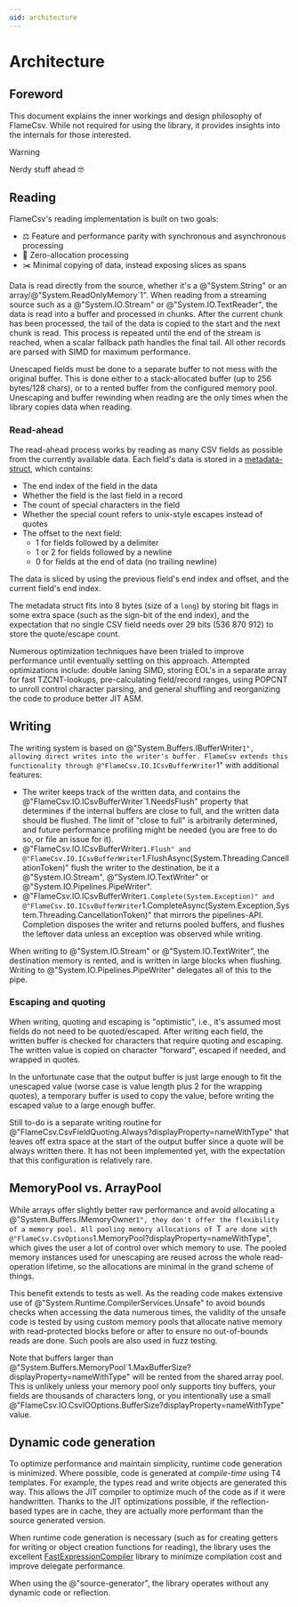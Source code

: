 ```yaml
---
uid: architecture
---
```


# Architecture

## Foreword

This document explains the inner workings and design philosophy of FlameCsv.
While not required for using the library, it provides insights into the internals for those interested.

> [!WARNING]
> Nerdy stuff ahead 🤓


## Reading

FlameCsv's reading implementation is built on two goals:

- ⚖️ Feature and performance parity with synchronous and asynchronous processing
- 🚀 Zero-allocation processing
- ✂️ Minimal copying of data, instead exposing slices as spans

Data is read directly from the source, whether it's a @"System.String" or an array/@"System.ReadOnlyMemory`1".
When reading from a streaming source such as a @"System.IO.Stream" or @"System.IO.TextReader", the data is read into a
buffer and processed in chunks. After the current chunk has been processed, the tail of the data is copied to the start
and the next chunk is read. This process is repeated until the end of the stream is reached, when a scalar fallback
path handles the final tail. All other records are parsed with SIMD for maximum performance.

Unescaped fields must be done to a separate buffer to not mess with the original buffer. This is done either to
a stack-allocated buffer (up to 256 bytes/128 chars), or to a rented buffer from the configured memory pool.
Unescaping and buffer rewinding when reading are the only times when the library copies data when reading.

### Read-ahead

The read-ahead process works by reading as many CSV fields as possible from the currently available data.
Each field's data is stored in a [metadata-struct](https://github.com/ovska/FlameCsv/blob/main/FlameCsv.Core/Reading/Internal/Meta.cs),
which contains:

- The end index of the field in the data
- Whether the field is the last field in a record
- The count of special characters in the field
- Whether the special count refers to unix-style escapes instead of quotes
- The offset to the next field:
  - 1 for fields followed by a delimiter
  - 1 or 2 for fields followed by a newline
  - 0 for fields at the end of data (no trailing newline)

The data is sliced by using the previous field's end index and offset, and the current field's end index.

The metadata struct fits into 8 bytes (size of a `long`) by storing bit flags in some extra space (such
as the sign-bit of the end index), and the expectation that no single CSV field needs over 29 bits
(536&nbsp;870&nbsp;912) to store the quote/escape count.

Numerous optimization techniques have been trialed to improve performance until eventually settling on this approach.
Attempted optimizations include: double laning SIMD, storing EOL's in a separate array for fast TZCNT-lookups,
pre-calculating field/record ranges, using POPCNT to unroll control character parsing, and general shuffling and
reorganizing the code to produce better JIT ASM.

## Writing

The writing system is based on @"System.Buffers.IBufferWriter`1", allowing direct writes into the writer's buffer.
FlameCsv extends this functionality through @"FlameCsv.IO.ICsvBufferWriter`1" with additional features:
 - The writer keeps track of the written data, and contains the @"FlameCsv.IO.ICsvBufferWriter`1.NeedsFlush" property that
   determines if the internal buffers are close to full, and the written data should be flushed. The limit of "close to full"
   is arbitrarily determined, and future performance profiling might be needed (you are free to do so, or file an issue for it).
 - @"FlameCsv.IO.ICsvBufferWriter`1.Flush" and @"FlameCsv.IO.ICsvBufferWriter`1.FlushAsync(System.Threading.CancellationToken)"
   flush the writer to the destination, be it a @"System.IO.Stream", @"System.IO.TextWriter" or @"System.IO.Pipelines.PipeWriter".
 - @"FlameCsv.IO.ICsvBufferWriter`1.Complete(System.Exception)" and @"FlameCsv.IO.ICsvBufferWriter`1.CompleteAsync(System.Exception,System.Threading.CancellationToken)"
   that mirrors the pipelines-API. Completion disposes the writer and returns pooled buffers,
   and flushes the leftover data unless an exception was observed while writing.

When writing to @"System.IO.Stream" or @"System.IO.TextWriter", the destination memory is rented, and is written in large
blocks when flushing. Writing to @"System.IO.Pipelines.PipeWriter" delegates all of this to the pipe.

### Escaping and quoting

When writing, quoting and escaping is "optimistic", i.e., it's assumed most fields do not need to be quoted/escaped.
After writing each field, the written buffer is checked for characters that require quoting and escaping.
The written value is copied on character "forward", escaped if needed, and wrapped in quotes.

In the unfortunate case that the output buffer is just large enough to fit the unescaped value (worse case is value length
plus 2 for the wrapping quotes), a temporary buffer is used to copy the value, before writing the escaped value
to a large enough buffer.

Still to-do is a separate writing routine for @"FlameCsv.CsvFieldQuoting.Always?displayProperty=nameWithType"
that leaves off extra space at the start of the output buffer since a quote will be always written there. It has not
been implemented yet, with the expectation that this configuration is relatively rare.

## MemoryPool vs. ArrayPool

While arrays offer slightly better raw performance and avoid allocating a @"System.Buffers.IMemoryOwner`1",
they don't offer the flexibility of a memory pool. All pooling memory allocations of `T` are done with
@"FlameCsv.CsvOptions`1.MemoryPool?displayProperty=nameWithType", which gives the user a lot of control over
which memory to use. The pooled memory instances used for unescaping are reused
across the whole read-operation lifetime, so the allocations are minimal in the grand scheme of things.

This benefit extends to tests as well. As the reading code makes extensive use of @"System.Runtime.CompilerServices.Unsafe"
to avoid bounds checks when accessing the data numerous times, the validity of the unsafe code is tested by using
custom memory pools that allocate native memory with read-protected blocks before or after to ensure no out-of-bounds reads are done.
Such pools are also used in fuzz testing.

Note that buffers larger than @"System.Buffers.MemoryPool`1.MaxBufferSize?displayProperty=nameWithType" will be
rented from the shared array pool. This is unlikely unless your memory pool only supports tiny buffers, your fields are thousands of characters long,
or you intentionally use a small @"FlameCsv.IO.CsvIOOptions.BufferSize?displayProperty=nameWithType" value.


## Dynamic code generation

To optimize performance and maintain simplicity, runtime code generation is minimized.
Where possible, code is generated at _compile-time_ using T4 templates.
For example, the types read and write objects are generated this way.
This allows the JIT compiler to optimize much of the code as if it were handwritten.
Thanks to the JIT optimizations possible, if the reflection-based types are in cache, they are actually more performant
than the source generated version.

When runtime code generation is necessary (such as for creating getters for writing or object creation functions for reading),
the library uses the excellent [FastExpressionCompiler](https://github.com/dadhi/FastExpressionCompiler) library to
minimize compilation cost and improve delegate performance.

When using the @"source-generator", the library operates without any dynamic code or reflection.

